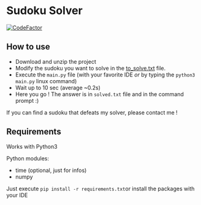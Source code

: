 # Sudoku Solver

[![CodeFactor](https://www.codefactor.io/repository/github/ewenquim/sudoku-solver/badge)](https://www.codefactor.io/repository/github/ewenquim/sudoku-solver)

## How to use

- Download and unzip the project
- Modify the sudoku you want to solve in the [to_solve.txt](to_solve.txt) file.
- Execute the `main.py` file (with your favorite IDE *or* by typing the `python3  main.py` linux command)
- Wait up to 10 sec (average ~0.2s)
- Here you go ! The answer is in `solved.txt` file and in the command prompt :)

If you can find a sudoku that defeats my solver, please contact me !

## Requirements

Works with Python3

Python modules:

- time (optional, just for infos)
- numpy
  
Just execute `pip install -r requirements.txt`or install the packages with your IDE
